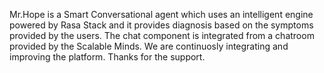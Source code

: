 Mr.Hope is a Smart Conversational agent which uses an intelligent engine powered by Rasa Stack and it provides diagnosis based on the symptoms provided by the users.
The chat component is integrated from a chatroom provided by the Scalable Minds.
We are continuosly integrating and improving the platform.
Thanks for the support.
